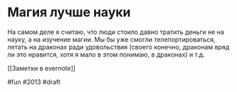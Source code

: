 # Магия лучше науки

На самом деле я считаю, что люди стоило давно тратить деньги не на науку, а на изучение магии. Мы бы уже смогли телепортироваться, летать на драконах ради удовольствия (своего конечно, драконам вряд ли это нравится, хотя я мало в этом понимаю, в драконах) и т.д. 

[[Заметки в evernote]]

#fun #2013
#draft